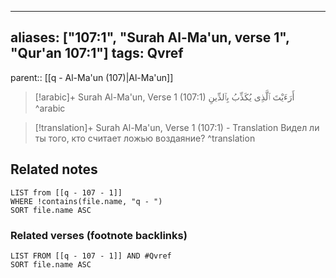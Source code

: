 
---
aliases: ["107:1", "Surah Al-Ma'un, verse 1", "Qur'an 107:1"]
tags: Qvref
---

parent:: [[q - Al-Ma'un (107)|Al-Ma'un]]

> [!arabic]+ Surah Al-Ma'un, Verse 1 (107:1)
> <span class="quran-arabic"> أَرَءَيْتَ ٱلَّذِى يُكَذِّبُ بِٱلدِّينِ</span>
^arabic

> [!translation]+ Surah Al-Ma'un, Verse 1 (107:1) - Translation
> Видел ли ты того, кто считает ложью воздаяние?
^translation



## Related notes
```dataview
LIST from [[q - 107 - 1]]
WHERE !contains(file.name, "q - ")
SORT file.name ASC
```

### Related verses (footnote backlinks)
```dataview
LIST FROM [[q - 107 - 1]] AND #Qvref
SORT file.name ASC
```

